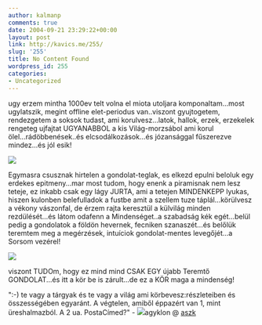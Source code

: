 ```yaml
---
author: kalmanp
comments: true
date: 2004-09-21 23:29:22+00:00
layout: post
link: http://kavics.me/255/
slug: '255'
title: No Content Found
wordpress_id: 255
categories:
- Uncategorized
---
```


ugy erzem mintha 1000ev telt volna el miota utoljara komponaltam...most ugylatszik, megint offline elet-periodus van..viszont gyujtogetem, rendezgetem a soksok tudast, ami korulvesz...latok, hallok, erzek, erzekelek rengeteg ujfajtat UGYANABBOL a kis Világ-morzsábol ami korul ölel...rádöbbenések..és elcsodálkozások...és józansággal fűszerezve mindez...és jól esik!




![](http://kavics.freeblog.hu/Files/jurta1.jpg)




Egymasra csusznak hirtelen a gondolat-teglak, es elkezd epulni beloluk egy erdekes epitmeny...mar most tudom, hogy enenk a piramisnak nem lesz teteje, ez inkabb csak egy lágy JURTA, ami a tetejen MINDENKEPP lyukas, hiszen kulonben belefulladok a fustbe amit a szellem tuze táplál...körülvesz a vékony vászonfal, de érzem rajta keresztül a külvilág minden rezdülését...és látom odafenn a Mindenséget..a szabadság kék egét...belül pedig a gondolatok a földön hevernek, fecniken szanaszét...és belőlük teremtem meg a megérzések, intuíciok gondolat-mentes levegőjét...a Sorsom vezérel!




![](http://kavics.freeblog.hu/Files/jurta2.jpg)




viszont TUDOm, hogy ez mind mind CSAK EGY újabb Teremtő GONDOLAT...és itt a kör be is zárult...de ez a KÖR maga a mindenség!




":-) te vagy a tárgyak és te vagy a világ ami körbevesz:részleteiben és összességében egyaránt. A végtelen, amiből éppazért van 1, mint üreshalmazból. A 2 ua. PostaCímed?" - ![](http://kavics.freeblog.hu/Files/agyklon.JPG)agyklon @ [aszk](http://aszk.freeblog.hu/)
